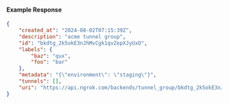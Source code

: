 <!-- Code generated for API Clients. DO NOT EDIT. -->

#### Example Response

```json
{
	"created_at": "2024-08-02T07:15:39Z",
	"description": "acme tunnel group",
	"id": "bkdtg_2k5okE3nJhMvCgk1qvZepXJyUxO",
	"labels": {
		"baz": "qux",
		"foo": "bar"
	},
	"metadata": "{\"environment\": \"staging\"}",
	"tunnels": [],
	"uri": "https://api.ngrok.com/backends/tunnel_group/bkdtg_2k5okE3nJhMvCgk1qvZepXJyUxO"
}
```
